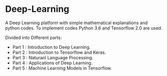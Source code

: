 # Deep-Learning

A Deep Learning platform with simple mathematical explanations and python codes.
To implement codes Python 3.6 and Tensorflow 2.0 are used.

Divided into Different parts:

* Part 1 : Introduction to Deep Learning.
* Part 2 : Introduction to Tensorflow and Keras.
* Part 3 : Naturanl Language Processing.
* Part 4 : Applications of Deep Learning.
* Part 5 : Machine Learning Models in Tensorflow.
